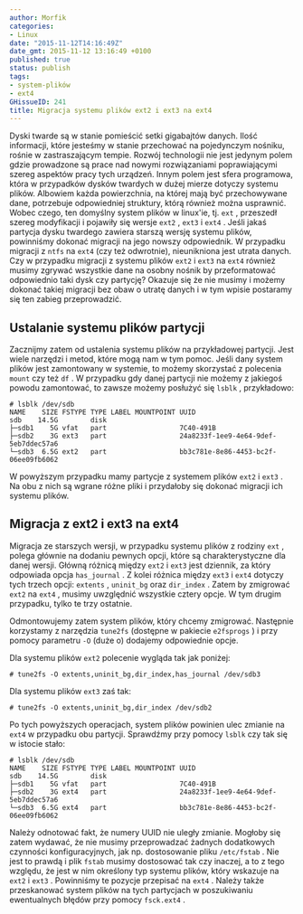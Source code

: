 ```yaml
---
author: Morfik
categories:
- Linux
date: "2015-11-12T14:16:49Z"
date_gmt: 2015-11-12 13:16:49 +0100
published: true
status: publish
tags:
- system-plików
- ext4
GHissueID: 241
title: Migracja systemu plików ext2 i ext3 na ext4
---
```


Dyski twarde są w stanie pomieścić setki gigabajtów danych. Ilość informacji, które jesteśmy w
stanie przechować na pojedynczym nośniku, rośnie w zastraszającym tempie. Rozwój technologii nie
jest jedynym polem gdzie prowadzone są prace nad nowymi rozwiązaniami poprawiającymi szereg aspektów
pracy tych urządzeń. Innym polem jest sfera programowa, która w przypadków dysków twardych w dużej
mierze dotyczy systemu plików. Albowiem każda powierzchnia, na której mają być przechowywane dane,
potrzebuje odpowiedniej struktury, którą również można usprawnić. Wobec czego, ten domyślny system
plików w linux'ie, tj. `ext` , przeszedł szereg modyfikacji i pojawiły się wersje `ext2` , `ext3` i
`ext4` . Jeśli jakaś partycja dysku twardego zawiera starszą wersję systemu plików, powinniśmy
dokonać migracji na jego nowszy odpowiednik. W przypadku migracji z `ntfs` na `ext4` (czy też
odwrotnie), nieunikniona jest utrata danych. Czy w przypadku migracji z systemu plików `ext2` i
`ext3` na `ext4` również musimy zgrywać wszystkie dane na osobny nośnik by przeformatować
odpowiednio taki dysk czy partycję? Okazuje się że nie musimy i możemy dokonać takiej migracji bez
obaw o utratę danych i w tym wpisie postaramy się ten zabieg przeprowadzić.

<!--more-->
## Ustalanie systemu plików partycji

Zacznijmy zatem od ustalenia systemu plików na przykładowej partycji. Jest wiele narzędzi i metod,
które mogą nam w tym pomoc. Jeśli dany system plików jest zamontowany w systemie, to możemy
skorzystać z polecenia `mount` czy też `df` . W przypadku gdy danej partycji nie możemy z jakiegoś
powodu zamontować, to zawsze możemy posłużyć się `lsblk` , przykładowo:

    # lsblk /dev/sdb
    NAME    SIZE FSTYPE TYPE LABEL MOUNTPOINT UUID
    sdb    14.5G        disk
    ├─sdb1    5G vfat   part                  7C40-491B
    ├─sdb2    3G ext3   part                  24a8233f-1ee9-4e64-9def-5eb7ddec57a6
    └─sdb3  6.5G ext2   part                  bb3c781e-8e86-4453-bc2f-06ee09fb6062

W powyższym przypadku mamy partycje z systemem plików `ext2` i `ext3` . Na obu z nich są wgrane
różne pliki i przydałoby się dokonać migracji ich systemu plików.

## Migracja z ext2 i ext3 na ext4

Migracja ze starszych wersji, w przypadku systemu plików z rodziny `ext` , polega głównie na dodaniu
pewnych opcji, które są charakterystyczne dla danej wersji. Główną różnicą między `ext2` i `ext3`
jest dziennik, za który odpowiada opcja `has_journal` . Z kolei różnica między `ext3` i `ext4`
dotyczy tych trzech opcji: `extents` , `uninit_bg` oraz `dir_index` . Zatem by zmigrować `ext2` na
`ext4` , musimy uwzględnić wszystkie cztery opcje. W tym drugim przypadku, tylko te trzy ostatnie.

Odmontowujemy zatem system plików, który chcemy zmigrować. Następnie korzystamy z narzędzia
`tune2fs` (dostępne w pakiecie `e2fsprogs` ) i przy pomocy parametru `-O` (duże o) dodajemy
odpowiednie opcje.

Dla systemu plików `ext2` polecenie wygląda tak jak poniżej:

    # tune2fs -O extents,uninit_bg,dir_index,has_journal /dev/sdb3

Dla systemu plików `ext3` zaś tak:

    # tune2fs -O extents,uninit_bg,dir_index /dev/sdb2

Po tych powyższych operacjach, system plików powinien ulec zmianie na `ext4` w przypadku obu
partycji. Sprawdźmy przy pomocy `lsblk` czy tak się w istocie stało:

    # lsblk /dev/sdb
    NAME    SIZE FSTYPE TYPE LABEL MOUNTPOINT UUID
    sdb    14.5G        disk
    ├─sdb1    5G vfat   part                  7C40-491B
    ├─sdb2    3G ext4   part                  24a8233f-1ee9-4e64-9def-5eb7ddec57a6
    └─sdb3  6.5G ext4   part                  bb3c781e-8e86-4453-bc2f-06ee09fb6062

Należy odnotować fakt, że numery UUID nie uległy zmianie. Mogłoby się zatem wydawać, że nie musimy
przeprowadzać żadnych dodatkowych czynności konfiguracyjnych, jak np. dostosowanie pliku
`/etc/fstab` . Nie jest to prawdą i plik `fstab` musimy dostosować tak czy inaczej, a to z tego
względu, że jest w nim określony typ systemu plików, który wskazuje na `ext2` i `ext3` . Powinniśmy
te pozycje przepisać na `ext4` . Należy także przeskanować system plików na tych partycjach w
poszukiwaniu ewentualnych błędów przy pomocy `fsck.ext4` .
